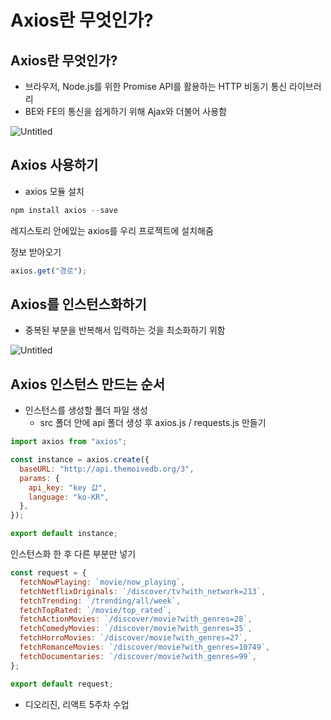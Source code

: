 # Axios란 무엇인가?

## Axios란 무엇인가?

- 브라우저, Node.js를 위한 Promise API를 활용하는 HTTP 비동기 통신 라이브러리
- BE와 FE의 통신을 쉽게하기 위해 Ajax와 더불어 사용함

![Untitled](https://s3-us-west-2.amazonaws.com/secure.notion-static.com/7367236f-f6f3-4c9e-9bae-a640cc7ca2c1/Untitled.png)

## Axios 사용하기

- axios 모듈 설치

```jsx
npm install axios --save
```

레지스토리 안에있는 axios를 우리 프로젝트에 설치해줌

정보 받아오기

```jsx
axios.get("경로");
```

## Axios를 인스턴스화하기

- 중복된 부분을 반복해서 입력하는 것을 최소화하기 위함

![Untitled](https://s3-us-west-2.amazonaws.com/secure.notion-static.com/9a904823-4d3d-4715-b47f-0b961160013b/Untitled.png)

## Axios 인스턴스 만드는 순서

- 인스턴스를 생성할 폴더 파일 생성
  - src 폴더 안에 api 폴더 생성 후 axios.js / requests.js 만들기

```jsx
import axios from "axios";

const instance = axios.create({
  baseURL: "http://api.themoivedb.org/3",
  params: {
    api_key: "key 값",
    language: "ko-KR",
  },
});

export default instance;
```

인스턴스화 한 후 다른 부분만 넣기

```jsx
const request = {
  fetchNowPlaying: `movie/now_playing`,
  fetchNetflixOriginals: `/discover/tv?with_network=213`,
  fetchTrending: `/trending/all/week`,
  fetchTopRated: `/movie/top_rated`,
  fetchActionMovies: `/discover/movie?with_genres=28`,
  fetchComedyMovies: `/discover/movie?with_genres=35`,
  fetchHorroMovies: `/discover/movie?with_genres=27`,
  fetchRomanceMovies: `/discover/movie?with_genres=10749`,
  fetchDocumentaries: `/discover/movie?with_genres=99`,
};

export default request;
```

- 디오리진, 리액트 5주차 수업
